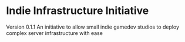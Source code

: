 # Indie Infrastructure Initiative
Version 0.1.1
An initiative to allow small indie gamedev studios to deploy complex server infrastructure with ease
